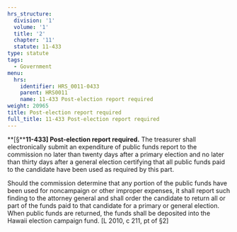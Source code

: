 ```yaml
---
hrs_structure:
  division: '1'
  volume: '1'
  title: '2'
  chapter: '11'
  statute: 11-433
type: statute
tags:
  - Government
menu:
  hrs:
    identifier: HRS_0011-0433
    parent: HRS0011
    name: 11-433 Post-election report required
weight: 20965
title: Post-election report required
full_title: 11-433 Post-election report required
---
```

**[§****11-433] Post-election report required.** The treasurer shall electronically submit an expenditure of public funds report to the commission no later than twenty days after a primary election and no later than thirty days after a general election certifying that all public funds paid to the candidate have been used as required by this part.

Should the commission determine that any portion of the public funds have been used for noncampaign or other improper expenses, it shall report such finding to the attorney general and shall order the candidate to return all or part of the funds paid to that candidate for a primary or general election. When public funds are returned, the funds shall be deposited into the Hawaii election campaign fund. [L 2010, c 211, pt of §2]